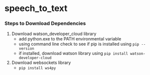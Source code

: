 # speech_to_text
### Steps to Download Dependencies
1. Download watson_developer_cloud library
   - add python.exe to the PATH environmental variable
   - using command line check to see if pip is installed using `pip --version`
   - if installed, download watson library using `pip install watson-developer-cloud`
2. Download websockets library
   - `pip install ws4py`
